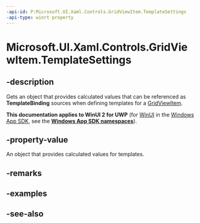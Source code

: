 ```yaml
---
-api-id: P:Microsoft.UI.Xaml.Controls.GridViewItem.TemplateSettings
-api-type: winrt property
---
```


<!-- Property syntax
public Windows.UI.Xaml.Controls.Primitives.GridViewItemTemplateSettings TemplateSettings { get; }
-->

# Microsoft.UI.Xaml.Controls.GridViewItem.TemplateSettings

## -description
Gets an object that provides calculated values that can be referenced as **TemplateBinding** sources when defining templates for a [GridViewItem](gridviewitem.md).

**This documentation applies to WinUI 2 for UWP** (for [WinUI](/windows/apps/winui/winui3/) in the [Windows App SDK](/windows/apps/windows-app-sdk/), see the **[Windows App SDK namespaces](/windows/windows-app-sdk/api/winrt/)**).

## -property-value
An object that provides calculated values for templates.

## -remarks

## -examples

## -see-also
